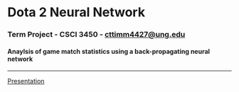 # Dota 2 Neural Network
### Term Project - CSCI 3450 - cttimm4427@ung.edu
#### Anaylsis of game match statistics using a back-propagating neural network
---

[Presentation](https://prezi.com/s9_rpnywxfb1/present/?auth_key=4v968uh&follow=o8tgwlhu_7dy&kw=present-s9_rpnywxfb1&rc=ref-158339460)
